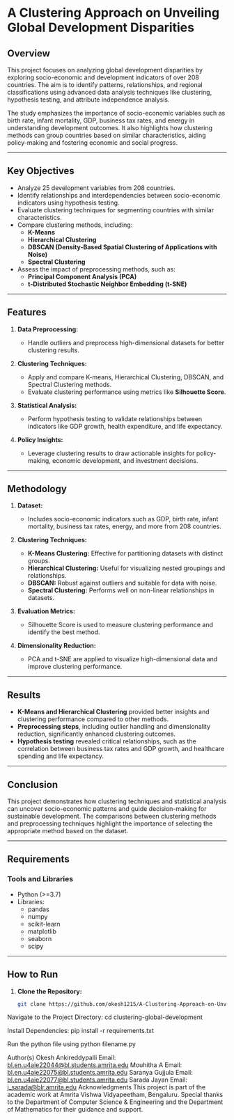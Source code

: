 
# A Clustering Approach on Unveiling Global Development Disparities

## Overview
This project focuses on analyzing global development disparities by exploring socio-economic and development indicators of over 208 countries. The aim is to identify patterns, relationships, and regional classifications using advanced data analysis techniques like clustering, hypothesis testing, and attribute independence analysis.

The study emphasizes the importance of socio-economic variables such as birth rate, infant mortality, GDP, business tax rates, and energy in understanding development outcomes. It also highlights how clustering methods can group countries based on similar characteristics, aiding policy-making and fostering economic and social progress.

---

## Key Objectives
- Analyze 25 development variables from 208 countries.
- Identify relationships and interdependencies between socio-economic indicators using hypothesis testing.
- Evaluate clustering techniques for segmenting countries with similar characteristics.
- Compare clustering methods, including:
  - **K-Means**
  - **Hierarchical Clustering**
  - **DBSCAN (Density-Based Spatial Clustering of Applications with Noise)**
  - **Spectral Clustering**
- Assess the impact of preprocessing methods, such as:
  - **Principal Component Analysis (PCA)**
  - **t-Distributed Stochastic Neighbor Embedding (t-SNE)**

---

## Features
1. **Data Preprocessing:**  
   - Handle outliers and preprocess high-dimensional datasets for better clustering results.
   
2. **Clustering Techniques:**  
   - Apply and compare K-means, Hierarchical Clustering, DBSCAN, and Spectral Clustering methods.
   - Evaluate clustering performance using metrics like **Silhouette Score**.
   
3. **Statistical Analysis:**  
   - Perform hypothesis testing to validate relationships between indicators like GDP growth, health expenditure, and life expectancy.
   
4. **Policy Insights:**  
   - Leverage clustering results to draw actionable insights for policy-making, economic development, and investment decisions.

---

## Methodology
1. **Dataset:**  
   - Includes socio-economic indicators such as GDP, birth rate, infant mortality, business tax rates, energy, and more from 208 countries.

2. **Clustering Techniques:**  
   - **K-Means Clustering:** Effective for partitioning datasets with distinct groups.
   - **Hierarchical Clustering:** Useful for visualizing nested groupings and relationships.
   - **DBSCAN:** Robust against outliers and suitable for data with noise.
   - **Spectral Clustering:** Performs well on non-linear relationships in datasets.

3. **Evaluation Metrics:**  
   - Silhouette Score is used to measure clustering performance and identify the best method.

4. **Dimensionality Reduction:**  
   - PCA and t-SNE are applied to visualize high-dimensional data and improve clustering performance.

---

## Results
- **K-Means and Hierarchical Clustering** provided better insights and clustering performance compared to other methods.  
- **Preprocessing steps**, including outlier handling and dimensionality reduction, significantly enhanced clustering outcomes.  
- **Hypothesis testing** revealed critical relationships, such as the correlation between business tax rates and GDP growth, and healthcare spending and life expectancy.

---

## Conclusion
This project demonstrates how clustering techniques and statistical analysis can uncover socio-economic patterns and guide decision-making for sustainable development. The comparisons between clustering methods and preprocessing techniques highlight the importance of selecting the appropriate method based on the dataset.

---

## Requirements
### Tools and Libraries
- Python (>=3.7)
- Libraries:
  - pandas
  - numpy
  - scikit-learn
  - matplotlib
  - seaborn
  - scipy

---

## How to Run
1. **Clone the Repository:**
   ```bash
   git clone https://github.com/okesh1215/A-Clustering-Approach-on-Unveiling-Global-Development-Disparities.git
Navigate to the Project Directory:
cd clustering-global-development

Install Dependencies:
pip install -r requirements.txt

Run the python file using python filename.py

Author(s)
Okesh Ankireddypalli
Email: bl.en.u4aie22044@bl.students.amrita.edu
Mouhitha A
Email: bl.en.u4aie22075@bl.students.amrita.edu
Saranya Gujjula
Email: bl.en.u4aie22077@bl.students.amrita.edu
Sarada Jayan
Email: j_sarada@blr.amrita.edu
Acknowledgments
This project is part of the academic work at Amrita Vishwa Vidyapeetham, Bengaluru. Special thanks to the Department of Computer Science & Engineering and the Department of Mathematics for their guidance and support.
